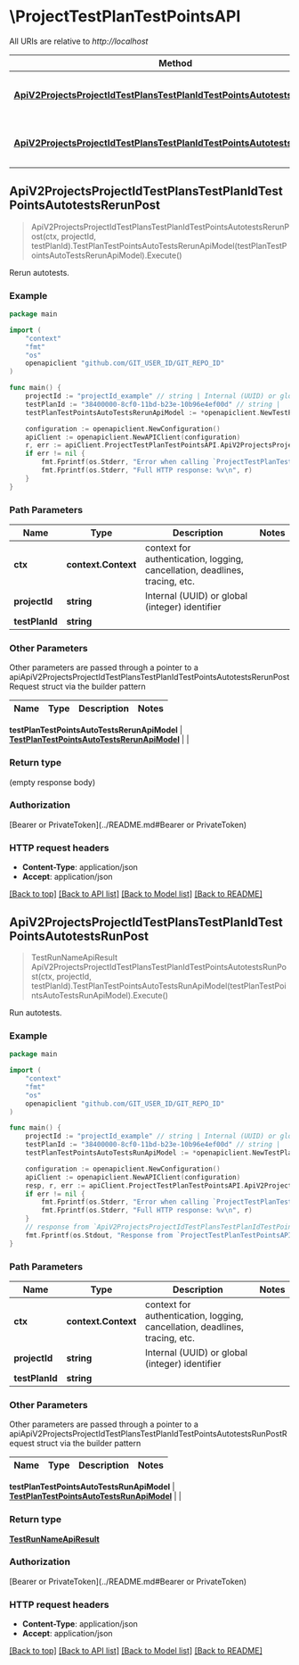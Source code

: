 # \ProjectTestPlanTestPointsAPI

All URIs are relative to *http://localhost*

Method | HTTP request | Description
------------- | ------------- | -------------
[**ApiV2ProjectsProjectIdTestPlansTestPlanIdTestPointsAutotestsRerunPost**](ProjectTestPlanTestPointsAPI.md#ApiV2ProjectsProjectIdTestPlansTestPlanIdTestPointsAutotestsRerunPost) | **Post** /api/v2/projects/{projectId}/test-plans/{testPlanId}/test-points/autotests/rerun | Rerun autotests.
[**ApiV2ProjectsProjectIdTestPlansTestPlanIdTestPointsAutotestsRunPost**](ProjectTestPlanTestPointsAPI.md#ApiV2ProjectsProjectIdTestPlansTestPlanIdTestPointsAutotestsRunPost) | **Post** /api/v2/projects/{projectId}/test-plans/{testPlanId}/test-points/autotests/run | Run autotests.



## ApiV2ProjectsProjectIdTestPlansTestPlanIdTestPointsAutotestsRerunPost

> ApiV2ProjectsProjectIdTestPlansTestPlanIdTestPointsAutotestsRerunPost(ctx, projectId, testPlanId).TestPlanTestPointsAutoTestsRerunApiModel(testPlanTestPointsAutoTestsRerunApiModel).Execute()

Rerun autotests.

### Example

```go
package main

import (
	"context"
	"fmt"
	"os"
	openapiclient "github.com/GIT_USER_ID/GIT_REPO_ID"
)

func main() {
	projectId := "projectId_example" // string | Internal (UUID) or global (integer) identifier
	testPlanId := "38400000-8cf0-11bd-b23e-10b96e4ef00d" // string | 
	testPlanTestPointsAutoTestsRerunApiModel := *openapiclient.NewTestPlanTestPointsAutoTestsRerunApiModel() // TestPlanTestPointsAutoTestsRerunApiModel |  (optional)

	configuration := openapiclient.NewConfiguration()
	apiClient := openapiclient.NewAPIClient(configuration)
	r, err := apiClient.ProjectTestPlanTestPointsAPI.ApiV2ProjectsProjectIdTestPlansTestPlanIdTestPointsAutotestsRerunPost(context.Background(), projectId, testPlanId).TestPlanTestPointsAutoTestsRerunApiModel(testPlanTestPointsAutoTestsRerunApiModel).Execute()
	if err != nil {
		fmt.Fprintf(os.Stderr, "Error when calling `ProjectTestPlanTestPointsAPI.ApiV2ProjectsProjectIdTestPlansTestPlanIdTestPointsAutotestsRerunPost``: %v\n", err)
		fmt.Fprintf(os.Stderr, "Full HTTP response: %v\n", r)
	}
}
```

### Path Parameters


Name | Type | Description  | Notes
------------- | ------------- | ------------- | -------------
**ctx** | **context.Context** | context for authentication, logging, cancellation, deadlines, tracing, etc.
**projectId** | **string** | Internal (UUID) or global (integer) identifier | 
**testPlanId** | **string** |  | 

### Other Parameters

Other parameters are passed through a pointer to a apiApiV2ProjectsProjectIdTestPlansTestPlanIdTestPointsAutotestsRerunPostRequest struct via the builder pattern


Name | Type | Description  | Notes
------------- | ------------- | ------------- | -------------


 **testPlanTestPointsAutoTestsRerunApiModel** | [**TestPlanTestPointsAutoTestsRerunApiModel**](TestPlanTestPointsAutoTestsRerunApiModel.md) |  | 

### Return type

 (empty response body)

### Authorization

[Bearer or PrivateToken](../README.md#Bearer or PrivateToken)

### HTTP request headers

- **Content-Type**: application/json
- **Accept**: application/json

[[Back to top]](#) [[Back to API list]](../README.md#documentation-for-api-endpoints)
[[Back to Model list]](../README.md#documentation-for-models)
[[Back to README]](../README.md)


## ApiV2ProjectsProjectIdTestPlansTestPlanIdTestPointsAutotestsRunPost

> TestRunNameApiResult ApiV2ProjectsProjectIdTestPlansTestPlanIdTestPointsAutotestsRunPost(ctx, projectId, testPlanId).TestPlanTestPointsAutoTestsRunApiModel(testPlanTestPointsAutoTestsRunApiModel).Execute()

Run autotests.

### Example

```go
package main

import (
	"context"
	"fmt"
	"os"
	openapiclient "github.com/GIT_USER_ID/GIT_REPO_ID"
)

func main() {
	projectId := "projectId_example" // string | Internal (UUID) or global (integer) identifier
	testPlanId := "38400000-8cf0-11bd-b23e-10b96e4ef00d" // string | 
	testPlanTestPointsAutoTestsRunApiModel := *openapiclient.NewTestPlanTestPointsAutoTestsRunApiModel([]string{"WebhookIds_example"}, false) // TestPlanTestPointsAutoTestsRunApiModel |  (optional)

	configuration := openapiclient.NewConfiguration()
	apiClient := openapiclient.NewAPIClient(configuration)
	resp, r, err := apiClient.ProjectTestPlanTestPointsAPI.ApiV2ProjectsProjectIdTestPlansTestPlanIdTestPointsAutotestsRunPost(context.Background(), projectId, testPlanId).TestPlanTestPointsAutoTestsRunApiModel(testPlanTestPointsAutoTestsRunApiModel).Execute()
	if err != nil {
		fmt.Fprintf(os.Stderr, "Error when calling `ProjectTestPlanTestPointsAPI.ApiV2ProjectsProjectIdTestPlansTestPlanIdTestPointsAutotestsRunPost``: %v\n", err)
		fmt.Fprintf(os.Stderr, "Full HTTP response: %v\n", r)
	}
	// response from `ApiV2ProjectsProjectIdTestPlansTestPlanIdTestPointsAutotestsRunPost`: TestRunNameApiResult
	fmt.Fprintf(os.Stdout, "Response from `ProjectTestPlanTestPointsAPI.ApiV2ProjectsProjectIdTestPlansTestPlanIdTestPointsAutotestsRunPost`: %v\n", resp)
}
```

### Path Parameters


Name | Type | Description  | Notes
------------- | ------------- | ------------- | -------------
**ctx** | **context.Context** | context for authentication, logging, cancellation, deadlines, tracing, etc.
**projectId** | **string** | Internal (UUID) or global (integer) identifier | 
**testPlanId** | **string** |  | 

### Other Parameters

Other parameters are passed through a pointer to a apiApiV2ProjectsProjectIdTestPlansTestPlanIdTestPointsAutotestsRunPostRequest struct via the builder pattern


Name | Type | Description  | Notes
------------- | ------------- | ------------- | -------------


 **testPlanTestPointsAutoTestsRunApiModel** | [**TestPlanTestPointsAutoTestsRunApiModel**](TestPlanTestPointsAutoTestsRunApiModel.md) |  | 

### Return type

[**TestRunNameApiResult**](TestRunNameApiResult.md)

### Authorization

[Bearer or PrivateToken](../README.md#Bearer or PrivateToken)

### HTTP request headers

- **Content-Type**: application/json
- **Accept**: application/json

[[Back to top]](#) [[Back to API list]](../README.md#documentation-for-api-endpoints)
[[Back to Model list]](../README.md#documentation-for-models)
[[Back to README]](../README.md)

